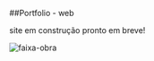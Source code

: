 ##Portfolio - web

<p>site em construção pronto em breve!</p>

![faixa-obra](https://user-images.githubusercontent.com/90733510/166337163-037f237b-a066-41ec-9e18-1b0073878e9e.jpg)
